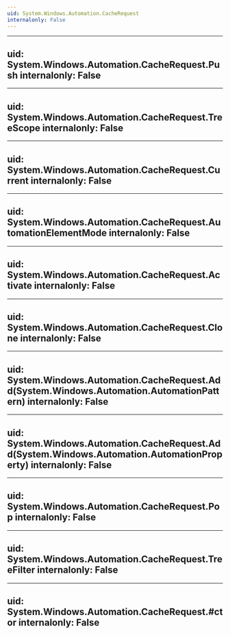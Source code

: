 ```yaml
---
uid: System.Windows.Automation.CacheRequest
internalonly: False
---
```


---
uid: System.Windows.Automation.CacheRequest.Push
internalonly: False
---

---
uid: System.Windows.Automation.CacheRequest.TreeScope
internalonly: False
---

---
uid: System.Windows.Automation.CacheRequest.Current
internalonly: False
---

---
uid: System.Windows.Automation.CacheRequest.AutomationElementMode
internalonly: False
---

---
uid: System.Windows.Automation.CacheRequest.Activate
internalonly: False
---

---
uid: System.Windows.Automation.CacheRequest.Clone
internalonly: False
---

---
uid: System.Windows.Automation.CacheRequest.Add(System.Windows.Automation.AutomationPattern)
internalonly: False
---

---
uid: System.Windows.Automation.CacheRequest.Add(System.Windows.Automation.AutomationProperty)
internalonly: False
---

---
uid: System.Windows.Automation.CacheRequest.Pop
internalonly: False
---

---
uid: System.Windows.Automation.CacheRequest.TreeFilter
internalonly: False
---

---
uid: System.Windows.Automation.CacheRequest.#ctor
internalonly: False
---
